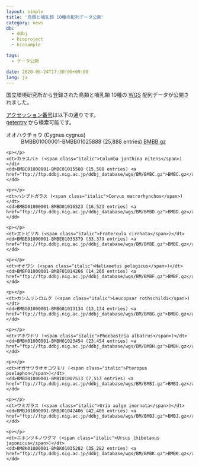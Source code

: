 ```yaml
---
layout: simple
title: '鳥類と哺乳類 10種の配列データ公開'
category: news
db:
  - ddbj
  - bioproject
  - biosample

tags:
  - データ公開

date: 2020-08-24T17:30:00+09:00
lang: ja
---
```


<p>国立環境研究所から登録された鳥類と哺乳類 10種の <a href="/ddbj/wgs.html">WGS</a> 配列データが公開されました。</p>

<p><a href="/documents/accessions.html">アクセッション番号</a>は以下の通りです。<br><a href="http://getentry.ddbj.nig.ac.jp/top-j.html">getentry</a> から検索可能です。<br>

<dl>
    <dt>オオハクチョウ (<span class="italic">Cygnus cygnus</span>)</dt>
    <dd>BMBB01000001-BMBB01025888 (25,888 entries) <a href="ftp://ftp.ddbj.nig.ac.jp/ddbj_database/wgs/BM/BMBB.gz">BMBB.gz</a> </dd>

    <p></p>
    <dt>カラスバト (<span class="italic">Columba janthina nitens</span>)</dt>
    <dd>BMBC01000001-BMBC01015508 (15,508 entries) <a href="ftp://ftp.ddbj.nig.ac.jp/ddbj_database/wgs/BM/BMBC.gz">BMBC.gz</a> </dd>

    <p></p>
    <dt>ハシブトガラス (<span class="italic">Corvus macrorhynchos</span>)</dt>
    <dd>BMBD01000001-BMBD01016523 (16,523 entries) <a href="ftp://ftp.ddbj.nig.ac.jp/ddbj_database/wgs/BM/BMBD.gz">BMBD.gz</a> </dd>

    <p></p>
    <dt>エトピリカ (<span class="italic">Fratercula cirrhata</span>)</dt>
    <dd>BMBE01000001-BMBE01033379 (33,379 entries) <a href="ftp://ftp.ddbj.nig.ac.jp/ddbj_database/wgs/BM/BMBE.gz">BMBE.gz</a> </dd>

    <p></p>
    <dt>オオワシ (<span class="italic">Haliaeetus pelagicus</span>)</dt>
    <dd>BMBF01000001-BMBF01014266 (14,266 entries) <a href="ftp://ftp.ddbj.nig.ac.jp/ddbj_database/wgs/BM/BMBF.gz">BMBF.gz</a> </dd>

    <p></p>
    <dt>カンムリシロムク (<span class="italic">Leucopsar rothschildi</span>)</dt>
    <dd>BMBG01000001-BMBG01013134 (13,134 entries) <a href="ftp://ftp.ddbj.nig.ac.jp/ddbj_database/wgs/BM/BMBG.gz">BMBG.gz</a> </dd>

    <p></p>
    <dt>アホウドリ (<span class="italic">Phoebastria albatrus</span>)</dt>
    <dd>BMBH01000001-BMBH01023454 (23,454 entries) <a href="ftp://ftp.ddbj.nig.ac.jp/ddbj_database/wgs/BM/BMBH.gz">BMBH.gz</a> </dd>

    <p></p>
    <dt>オガサワラオオコウモリ (<span class="italic">Pteropus pselaphon</span>)</dt>
    <dd>BMBI01000001-BMBI01007513 (7,513 entries) <a href="ftp://ftp.ddbj.nig.ac.jp/ddbj_database/wgs/BM/BMBI.gz">BMBI.gz</a> </dd>

    <p></p>
    <dt>ウミガラス (<span class="italic">Uria aalge inornata</span>)</dt>
    <dd>BMBJ01000001-BMBJ01042406 (42,406 entries) <a href="ftp://ftp.ddbj.nig.ac.jp/ddbj_database/wgs/BM/BMBJ.gz">BMBJ.gz</a> </dd>

    <p></p>
    <dt>ニホンツキノワグマ (<span class="italic">Ursus thibetanus japonicus</span>)</dt>
    <dd>BMBK01000001-BMBK01035282 (35,282 entries) <a href="ftp://ftp.ddbj.nig.ac.jp/ddbj_database/wgs/BM/BMBK.gz">BMBK.gz</a> </dd>
</dl>
